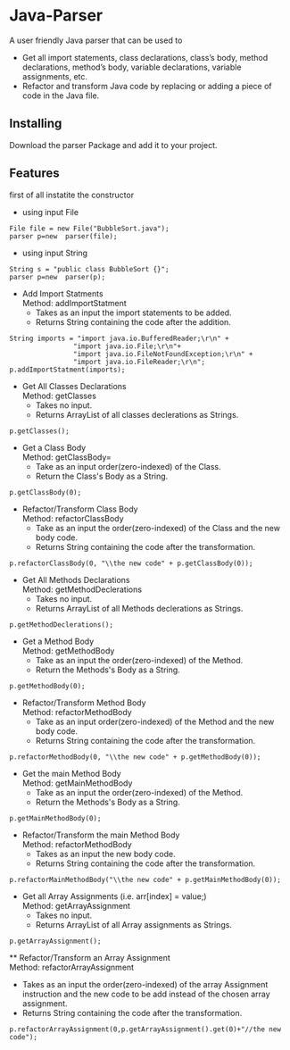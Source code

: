 
# Java-Parser
A user friendly Java parser that can be used to 
* Get all import statements, class declarations, class’s body, method declarations, method’s body, variable declarations, variable assignments, etc.
* Refactor and transform Java code by replacing or adding a piece of code in the Java file.

## Installing
Download the parser Package and add it to your project.

## Features
first of all instatite the constructor
* using input File
```
File file = new File("BubbleSort.java");
parser p=new  parser(file);   
```
* using input String
```
String s = "public class BubbleSort {}";
parser p=new  parser(p);
```
* Add Import Statments<br/>
Method: addImportStatment<br/>
  * Takes as an input the import statements to be added.<br/>
  * Returns String containing the code after the addition.
```
String imports = "import java.io.BufferedReader;\r\n" +
                "import java.io.File;\r\n"+
                "import java.io.FileNotFoundException;\r\n" +
                "import java.io.FileReader;\r\n";
p.addImportStatment(imports);
```
* Get All Classes Declarations<br/>
Method: getClasses
  * Takes no input.
  * Returns ArrayList of all classes declerations as Strings.
```
p.getClasses();
```
* Get a Class Body<br/>
Method: getClassBody=
  * Take as an input order(zero-indexed) of the Class.
  * Return the Class's Body as a String.
```
p.getClassBody(0);
```

* Refactor/Transform Class Body<br/>
Method: refactorClassBody
  * Take as an input the order(zero-indexed) of the Class and the new body code.
  * Returns String containing the code after the transformation.
```
p.refactorClassBody(0, "\\the new code" + p.getClassBody(0));
```

* Get All Methods Declarations<br/>
Method: getMethodDeclerations
  * Takes no input.
  * Returns ArrayList of all Methods declerations as Strings.
```
p.getMethodDeclerations();
```
* Get a Method Body<br/>
Method: getMethodBody
  * Take as an input the order(zero-indexed) of the Method.
  * Return the Methods's Body as a String.
```
p.getMethodBody(0);
```

* Refactor/Transform Method Body<br/>
Method: refactorMethodBody
  * Take as an input order(zero-indexed) of the Method and the new body code.
  * Returns String containing the code after the transformation.
```
p.refactorMethodBody(0, "\\the new code" + p.getMethodBody(0));
```
* Get the main Method Body<br/>
Method: getMainMethodBody
  * Take as an input the order(zero-indexed) of the Method.
  * Return the Methods's Body as a String.
```
p.getMainMethodBody(0);
```

* Refactor/Transform the main Method Body<br/>
Method: refactorMethodBody
  * Takes as an input the new body code.
  * Returns String containing the code after the transformation.
```
p.refactorMainMethodBody("\\the new code" + p.getMainMethodBody(0));
```

* Get all Array Assignments (i.e. arr[index] = value;)<br/>
Method: getArrayAssignment
  * Takes no input.
  * Returns ArrayList of all Array assignments as Strings.
```
p.getArrayAssignment();
```
** Refactor/Transform an Array Assignment<br/>
Method: refactorArrayAssignment
  * Takes as an input the order(zero-indexed) of the array Assignment instruction and the new code to be add instead of the chosen array assignment.
  * Returns String containing the code after the transformation.
```
p.refactorArrayAssignment(0,p.getArrayAssignment().get(0)+"//the new code");
```
